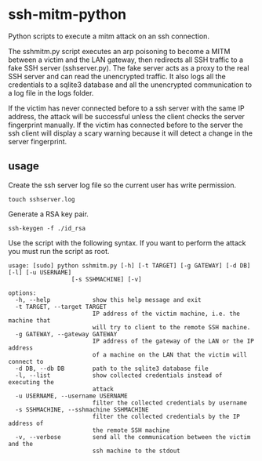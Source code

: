 # ssh-mitm-python
Python scripts to execute a mitm attack on an ssh connection.

The sshmitm.py script executes an arp poisoning to become a MITM between a victim and the LAN gateway, then redirects all SSH traffic to a fake SSH server (sshserver.py). The fake server acts as a proxy to the real SSH server and can read the unencrypted traffic. It also logs all the credentials to a sqlite3 database and all the unencrypted communication to a log file in the logs folder.

If the victim has never connected before to a ssh server with the same IP address, the attack will be successful unless the client checks the server fingerprint manually. If the victim has connected before to the server the ssh client will display a scary warning because it will detect a change in the server fingerprint.

## usage
Create the ssh server log file so the current user has write permission.
```
touch sshserver.log
```
Generate a RSA key pair.
```
ssh-keygen -f ./id_rsa
```
Use the script with the following syntax. If you want to perform the attack you must run the script as root.
```
usage: [sudo] python sshmitm.py [-h] [-t TARGET] [-g GATEWAY] [-d DB] [-l] [-u USERNAME]
                  [-s SSHMACHINE] [-v]

options:
  -h, --help            show this help message and exit
  -t TARGET, --target TARGET
                        IP address of the victim machine, i.e. the machine that
                        will try to client to the remote SSH machine.
  -g GATEWAY, --gateway GATEWAY
                        IP address of the gateway of the LAN or the IP address
                        of a machine on the LAN that the victim will connect to
  -d DB, --db DB        path to the sqlite3 database file
  -l, --list            show collected credentials instead of executing the
                        attack
  -u USERNAME, --username USERNAME
                        filter the collected credentials by username
  -s SSHMACHINE, --sshmachine SSHMACHINE
                        filter the collected credentials by the IP address of
                        the remote SSH machine
  -v, --verbose         send all the communication between the victim and the
                        ssh machine to the stdout
```
